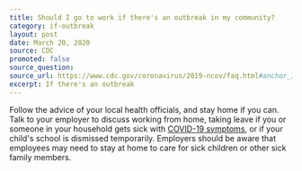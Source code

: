 ```yaml
---
title: Should I go to work if there's an outbreak in my community?
category: if-outbreak
layout: post
date: March 20, 2020
source: CDC
promoted: false
source_question: 
source_url: https://www.cdc.gov/coronavirus/2019-ncov/faq.html#anchor_1584388857241
excerpt: If there's an outbreak
---
```


Follow the advice of your local health officials, and stay home if you can. Talk to your employer to discuss working from home, taking leave if you or someone in your household gets sick with [COVID-19 symptoms](https://www.cdc.gov/coronavirus/2019-ncov/about/symptoms.html), or if your child's school is dismissed temporarily. Employers should be aware that employees may need to stay at home to care for sick children or other sick family members.

